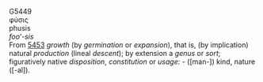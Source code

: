 <body>
  <p>G5449<br>  φύσις  <br> phusis  <br><i>foo‘-sis </i><br>From <a href="g5453.htm">5453</a>  <i>growth</i> (by <i>germination</i> or <i>expansion</i>), that is, (by implication) natural <i>production</i> (lineal <i>descent</i>); by extension a <i>genus</i> or <i>sort</i>; figuratively native <i>disposition</i>, <i>constitution</i> or <i>usage:</i> - ([man-]) kind, nature ([-al]).<br></p>
 </body>